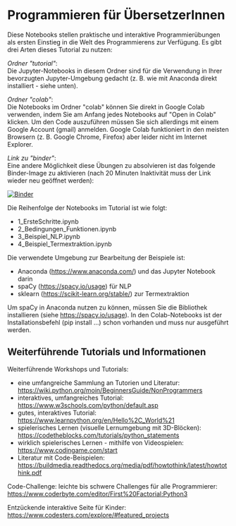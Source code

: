 # Programmieren für ÜbersetzerInnen 

Diese Notebooks stellen praktische und interaktive Programmierübungen als ersten Einstieg in die Welt des Programmierens zur Verfügung. Es gibt drei Arten dieses Tutorial zu nutzen: 

*Ordner "tutorial"*: <br>
Die Jupyter-Notebooks in diesem Ordner sind für die Verwendung in Ihrer bevorzugten Jupyter-Umgebung gedacht (z. B. wie mit Anaconda direkt installiert - siehe unten). 

*Ordner "colab"*: <br>
Die Notebooks im Ordner "colab" können Sie direkt in Google Colab verwenden, indem Sie am Anfang jedes Notebooks auf "Open in Colab" klicken. Um den Code auszuführen müssen Sie sich allerdings mit einem Google Account (gmail) anmelden. Google Colab funktioniert in den meisten Browsern (z. B. Google Chrome, Firefox) aber leider nicht im Internet Explorer. 

*Link zu "binder"*:<br>
Eine andere Möglichkeit diese Übungen zu absolvieren ist das folgende Binder-Image zu aktivieren (nach 20 Minuten Inaktivität muss der Link wieder neu geöffnet werden):

[![Binder](https://mybinder.org/badge_logo.svg)](https://mybinder.org/v2/gh/dgromann/ProgrammingForTranslators/master)

Die Reihenfolge der Notebooks im Tutorial ist wie folgt: 
* 1_ErsteSchritte.ipynb
* 2_Bedingungen_Funktionen.ipynb
* 3_Beispiel_NLP.ipynb
* 4_Beispiel_Termextraktion.ipynb

Die verwendete Umgebung zur Bearbeitung der Beispiele ist:
* Anaconda (https://www.anaconda.com/) und das Jupyter Notebook darin
* spaCy (https://spacy.io/usage) für NLP
* sklearn (https://scikit-learn.org/stable/) zur Termextraktion

Um spaCy in Anaconda nutzen zu können, müssen Sie die Bibliothek installieren (siehe https://spacy.io/usage). In den Colab-Notebooks ist der Installationsbefehl (pip install ...) schon vorhanden und muss nur ausgeführt werden. 

## Weiterführende Tutorials und Informationen 

Weiterführende Workshops und Tutorials: 
* eine umfangreiche Sammlung an Tutorien und Literatur: https://wiki.python.org/moin/BeginnersGuide/NonProgrammers
* interaktives, umfangreiches Tutorial: https://www.w3schools.com/python/default.asp
* gutes, interaktives Tutorial: https://www.learnpython.org/en/Hello%2C_World%21
* spielerisches Lernen (visuelle Lernumgebung mit 3D-Blöcken): https://codetheblocks.com/tutorials/python_statements
* wirklich spielerisches Lernen - mithilfe von Videospielen: https://www.codingame.com/start 
* Literatur mit Code-Beispielen: https://buildmedia.readthedocs.org/media/pdf/howtothink/latest/howtothink.pdf 

Code-Challenge: 
leichte bis schwere Challenges für alle Programmierer: https://www.coderbyte.com/editor/First%20Factorial:Python3 

Entzückende interaktive Seite für Kinder: 
https://www.codesters.com/explore/#featured_projects 
  


